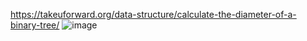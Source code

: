 ​https://takeuforward.org/data-structure/calculate-the-diameter-of-a-binary-tree/
![image](https://github.com/Jiyarathore/Leetcode/assets/96529109/9039e53c-0c2a-40f0-a5af-ddc6e99bfc57)
